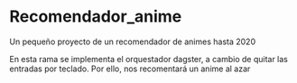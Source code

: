 # Recomendador_anime
Un pequeño proyecto de un recomendador de animes hasta 2020

En esta rama se implementa el orquestador dagster, a cambio de quitar las entradas por teclado.
Por ello, nos recomentará un anime al azar
